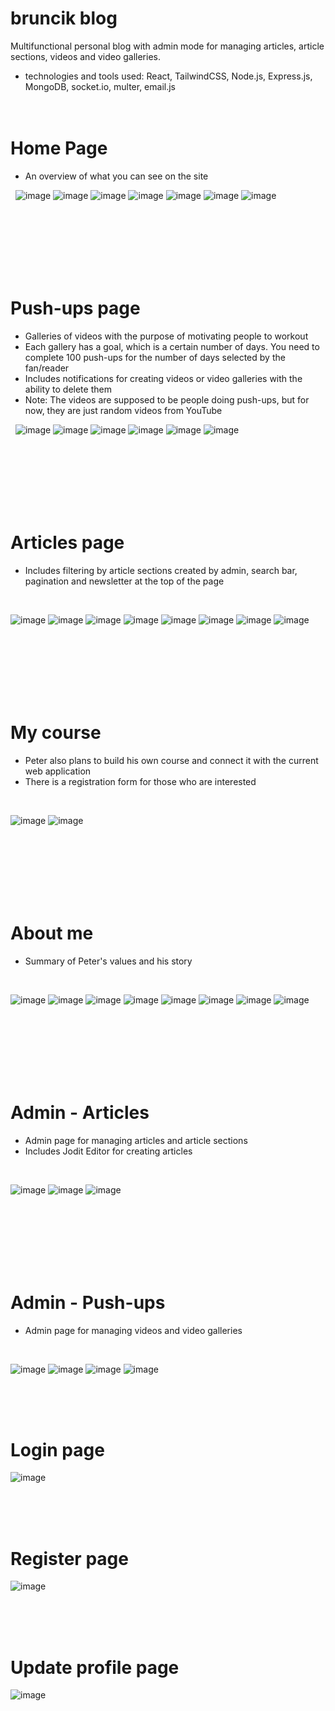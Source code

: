 # bruncik blog
Multifunctional personal blog with admin mode for managing articles, article sections, videos and video galleries.
* technologies and tools used: React, TailwindCSS, Node.js, Express.js, MongoDB, socket.io, multer, email.js
 <br><br><br>
 # Home Page
* An overview of what you can see on the site
  
&nbsp;
![image](https://github.com/ReneDurbak/bruncik_blog/assets/106143298/521a67d6-aa96-4f49-a205-6b0bca7f68b6)
![image](https://github.com/ReneDurbak/bruncik_blog/assets/106143298/ae6cad48-7013-4bb6-9a58-594128f80da1)
![image](https://github.com/ReneDurbak/bruncik_blog/assets/106143298/923c7fbe-65b1-47e1-bfde-f1ffc7147fc8)
![image](https://github.com/ReneDurbak/bruncik_blog/assets/106143298/8abe3af6-0ed8-47b7-8b13-81d73e337139)
![image](https://github.com/ReneDurbak/bruncik_blog/assets/106143298/21f1c24a-a36d-4a43-b240-64dd88ea7676)
![image](https://github.com/ReneDurbak/bruncik_blog/assets/106143298/d046ab44-ff59-40b3-885a-7f57c61f1083)
![image](https://github.com/ReneDurbak/bruncik_blog/assets/106143298/3ed7a3e1-ba4d-47f7-8070-d98e4d75fca3)
 
 <br><br><br><br><br><br>
# Push-ups page

* Galleries of videos with the purpose of motivating people to workout
* Each gallery has a goal, which is a certain number of days. You need to complete 100 push-ups for the number of days selected by the fan/reader
* Includes notifications for creating videos or video galleries with the ability to delete them
* Note: The videos are supposed to be people doing push-ups, but for now, they are just random videos from YouTube
  
&nbsp;
![image](https://github.com/ReneDurbak/bruncik_blog/assets/106143298/8a921f9b-a6cd-4e4a-802b-554d17bcb92c)
![image](https://github.com/ReneDurbak/bruncik_blog/assets/106143298/9f9529f1-b183-4d04-a9c6-6e48abff8124)
![image](https://github.com/ReneDurbak/bruncik_blog/assets/106143298/f5589bb4-a7bd-4477-bba6-c3c165720704)
![image](https://github.com/ReneDurbak/bruncik_blog/assets/106143298/37483e90-8901-4469-9495-5fbe52b1dee3)
![image](https://github.com/ReneDurbak/bruncik_blog/assets/106143298/47a5f2e7-549e-4c57-9197-7c1c351b2591)
![image](https://github.com/ReneDurbak/bruncik_blog/assets/106143298/2a80fa22-27b3-46d5-b07f-2d032d57d89f)


 
 
 <br><br><br><br><br><br>
# Articles page

* Includes filtering by article sections created by admin, search bar, pagination and newsletter at the top of the page
  
&nbsp;

![image](https://github.com/ReneDurbak/bruncik_blog/assets/106143298/724c9f8a-49b9-4e81-be36-b471fc253e4c)
![image](https://github.com/ReneDurbak/bruncik_blog/assets/106143298/5f153a67-84aa-4722-816d-8d8e919f5200)
![image](https://github.com/ReneDurbak/bruncik_blog/assets/106143298/6f31e671-ac49-4acf-9ca2-6e2ee7b50448)
![image](https://github.com/ReneDurbak/bruncik_blog/assets/106143298/569227d6-47e9-423e-ba70-a6bf5fdafd12)
![image](https://github.com/ReneDurbak/bruncik_blog/assets/106143298/af22460f-d766-47ac-a891-ca201bca6f28)
![image](https://github.com/ReneDurbak/bruncik_blog/assets/106143298/c37ee8a3-62b3-482c-b381-44e0f862645f)
![image](https://github.com/ReneDurbak/bruncik_blog/assets/106143298/fdc487e2-59ab-4aff-bb8e-462bdd8c029c)
![image](https://github.com/ReneDurbak/bruncik_blog/assets/106143298/b2547dfb-16cc-44f1-bc2d-b05a21566f9b)



 <br><br><br><br><br><br>
# My course

* Peter also plans to build his own course and connect it with the current web application
* There is a registration form for those who are interested
  
 &nbsp;
 
![image](https://github.com/ReneDurbak/bruncik_blog/assets/106143298/b3d42eeb-1fdf-4fa7-a7fc-de6f41ea2023)
![image](https://github.com/ReneDurbak/bruncik_blog/assets/106143298/cc9132d1-cb47-46ea-930e-793e522e61b6)



 <br><br><br><br><br><br> 
# About me
* Summary of Peter's values and his story

&nbsp;

![image](https://github.com/ReneDurbak/bruncik_blog/assets/106143298/0e3f6dd5-2475-4d99-ad76-c244607c817f)
![image](https://github.com/ReneDurbak/bruncik_blog/assets/106143298/b0829c9e-03ee-4ad3-b8d2-ff5ff797b616)
![image](https://github.com/ReneDurbak/bruncik_blog/assets/106143298/3765e1b5-06f8-4c6c-b619-b440ef9a245a)
![image](https://github.com/ReneDurbak/bruncik_blog/assets/106143298/7f328eae-02de-4004-9b98-adf4b4030693)
![image](https://github.com/ReneDurbak/bruncik_blog/assets/106143298/d58a73e9-e1aa-4f3d-a43f-3d759666daf5)
![image](https://github.com/ReneDurbak/bruncik_blog/assets/106143298/3b2edd0c-78ae-4fa3-b271-05d02c50bf2e)
![image](https://github.com/ReneDurbak/bruncik_blog/assets/106143298/41771ddf-516e-4f97-b595-5ba29ef9a334)
![image](https://github.com/ReneDurbak/bruncik_blog/assets/106143298/f7c8fb4e-7d34-45b3-b0d8-d9cf74397f2c)


 <br><br><br><br><br><br>
# Admin - Articles
* Admin page for managing articles and article sections
* Includes Jodit Editor for creating articles

&nbsp;

![image](https://github.com/ReneDurbak/bruncik_blog/assets/106143298/0da66dce-9843-446c-9577-dfec7780e91f)
![image](https://github.com/ReneDurbak/bruncik_blog/assets/106143298/c8457265-beae-49a0-a3e4-ed7f078ddfeb)
![image](https://github.com/ReneDurbak/bruncik_blog/assets/106143298/3278ed67-6473-4a7b-a39c-83426fba1f0f)





 <br><br><br><br><br><br>
# Admin - Push-ups
* Admin page for managing videos and video galleries

&nbsp;

![image](https://github.com/ReneDurbak/bruncik_blog/assets/106143298/e70d4b04-960b-4dd7-84eb-31934e9a94da)
![image](https://github.com/ReneDurbak/bruncik_blog/assets/106143298/e9b1db02-7d3e-49ce-b679-23b508fb1464)
![image](https://github.com/ReneDurbak/bruncik_blog/assets/106143298/b1b76559-033d-40f6-823a-3b76bf75ca66)
![image](https://github.com/ReneDurbak/bruncik_blog/assets/106143298/24769e32-4f73-4588-b04a-33483766c4f4)





 <br><br><br>
# Login page
![image](https://github.com/ReneDurbak/bruncik_blog/assets/106143298/ebddbc13-8cd0-413b-aa54-c0d3724e4902)

 <br><br><br>
# Register page
![image](https://github.com/ReneDurbak/bruncik_blog/assets/106143298/1dd4fd6c-9152-4f51-8134-a4c0a3e97362)

 <br><br><br>
# Update profile page
![image](https://github.com/ReneDurbak/bruncik_blog/assets/106143298/952ffcae-cd6b-4a25-8001-67162f1fe9ac)

